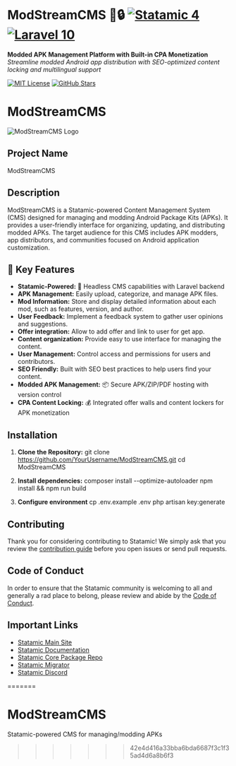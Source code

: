 # ModStreamCMS 📲🔒 [![Statamic 4](https://img.shields.io/badge/Statamic-5-FF269E?logo=statamic)](https://statamic.com) [![Laravel 10](https://img.shields.io/badge/Laravel-12-FF2D20?logo=laravel)](https://laravel.com)

**Modded APK Management Platform with Built-in CPA Monetization**  
*Streamline modded Android app distribution with SEO-optimized content locking and multilingual support*

[![MIT License](https://img.shields.io/badge/License-MIT-green.svg)](https://opensource.org/licenses/MIT)
[![GitHub Stars](https://img.shields.io/github/stars/YourUsername/ModStreamCMS?style=social)](https://github.com/YourUsername/ModStreamCMS/stargazers)

# ModStreamCMS

![ModStreamCMS Logo](https://statamic.com/assets/branding/Statamic-Logo+Wordmark-Rad.svg)

## Project Name

ModStreamCMS

## Description

ModStreamCMS is a Statamic-powered Content Management System (CMS) designed for managing and modding Android Package Kits (APKs). It provides a user-friendly interface for organizing, updating, and distributing modded APKs. The target audience for this CMS includes APK modders, app distributors, and communities focused on Android application customization.

## 🔑 Key Features

* **Statamic-Powered:** 🚀 Headless CMS capabilities with Laravel backend
*   **APK Management:** Easily upload, categorize, and manage APK files.
*   **Mod Information:** Store and display detailed information about each mod, such as features, version, and author.
*   **User Feedback:** Implement a feedback system to gather user opinions and suggestions.
*   **Offer integration:** Allow to add offer and link to user for get app.
*   **Content organization:** Provide easy to use interface for managing the content.
*   **User Management:** Control access and permissions for users and contributors.
*   **SEO Friendly:** Built with SEO best practices to help users find your content.
*   **Modded APK Management:** 📦 Secure APK/ZIP/PDF hosting with version control
*   **CPA Content Locking:** 💰 Integrated offer walls and content lockers for APK monetization

## Installation

1.  **Clone the Repository:**
       git clone https://github.com/YourUsername/ModStreamCMS.git
        cd ModStreamCMS
    
3.  **Install dependencies:**
       composer install --optimize-autoloader
       npm install && npm run build
    
3. **Configure environment**
    cp .env.example .env
    php artisan key:generate


## Contributing

Thank you for considering contributing to Statamic! We simply ask that you review the [contribution guide][contribution] before you open issues or send pull requests.


## Code of Conduct

In order to ensure that the Statamic community is welcoming to all and generally a rad place to belong, please review and abide by the [Code of Conduct](https://github.com/statamic/cms/wiki/Code-of-Conduct).


## Important Links

- [Statamic Main Site](https://statamic.com)
- [Statamic Documentation][docs]
- [Statamic Core Package Repo][cms-repo]
- [Statamic Migrator](https://github.com/statamic/migrator)
- [Statamic Discord][discord]

[docs]: https://statamic.dev/
[discord]: https://statamic.com/discord
[contribution]: https://github.com/statamic/cms/blob/master/CONTRIBUTING.md
[cms-repo]: https://github.com/statamic/cms

=======
# ModStreamCMS
Statamic-powered CMS for managing/modding APKs
>>>>>>> 42e4d416a33bba6bda6687f3c1f35ad4d6a8b6f3
>>>>>>>

